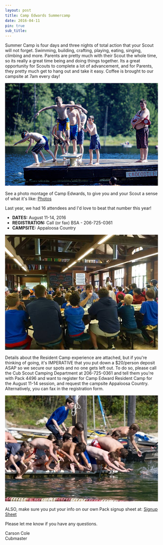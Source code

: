 ```yaml
---
layout: post
title: Camp Edwards Summercamp
date: 2016-04-11
pin: true
sub_title: 
---
```


Summer Camp is four days and three nights of total action that your Scout will not forget. Swimming, building, crafting, playing, eating, singing, climbing and more. Parents are pretty much with their Scout the whole time, so its really a great time being and doing things together. Its a great opportunity for Scouts to complete a lot of advancement, and for Parents, they pretty much get to hang out and take it easy. Coffee is brought to our campsite at 7am every day!

<img src="/images/camp-edward-diving.jpg" width='550' />

See a photo montage of Camp Edwards, to give you and your Scout a sense of what it's like: [Photos](https://goo.gl/photos/xX4AJQwgVuF2whtb8)

Last year, we had 16 attendees and I'd love to beat that number this year!


- **DATES:** August 11-14, 2016
- **REGISTRATION:** Call (or fax) BSA - 206-725-0361
- **CAMPSITE:** Appaloosa Country

<img src="/images/photos/camp-edwards-dining.jpg" width='650' />

Details about the Resident Camp experience are attached, but if you're thinking of going, it's IMPERATIVE that you put down a $20/person deposit ASAP so we secure our spots and no one gets left out. To do so, please call the Cub Scout Camping Department at 206-725-0361 and tell them you're with Pack 4496 and want to register for Camp Edward Resident Camp for the August 11-14 session, and request the campsite Appaloosa Country. Alternatively, you can fax in the registration form.

<img src="/images/camp-edward-water.jpg" width='550'/>

ALSO, make sure you put your info on our own Pack signup sheet at:
[Signup Sheet](https://docs.google.com/spreadsheets/d/1womGf2QzPuSI9RZ-bHRvKiGxNjaoCNLvWLz8xlEElvw/edit?usp=sharing)

Please let me know if you have any questions.

Carson Cole  
Cubmaster